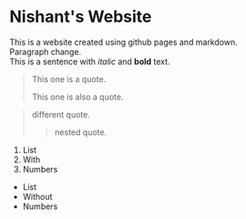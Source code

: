 Nishant's Website
=================

This is a website created using github pages and markdown.  
Paragraph change.  
This is a sentence with *italic* and **bold** text.  
> This one is a quote.  
>
> This one is also a quote.

>different quote.
>>nested quote.

1. List
2. With
3. Numbers

- List
- Without
- Numbers
